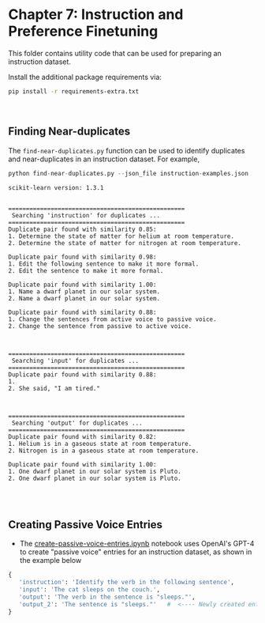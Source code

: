 # Chapter 7: Instruction and Preference Finetuning

This folder contains utility code that can be used for preparing an instruction dataset.

Install the additional package requirements via:

```bash
pip install -r requirements-extra.txt
```




&nbsp;
## Finding Near-duplicates

The `find-near-duplicates.py` function can be used to identify duplicates and near-duplicates in an instruction dataset. For example,



```python
python find-near-duplicates.py --json_file instruction-examples.json
```

```
scikit-learn version: 1.3.1


==================================================
 Searching 'instruction' for duplicates ...
==================================================
Duplicate pair found with similarity 0.85:
1. Determine the state of matter for helium at room temperature.
2. Determine the state of matter for nitrogen at room temperature.

Duplicate pair found with similarity 0.98:
1. Edit the following sentence to make it more formal.
2. Edit the sentence to make it more formal.

Duplicate pair found with similarity 1.00:
1. Name a dwarf planet in our solar system.
2. Name a dwarf planet in our solar system.

Duplicate pair found with similarity 0.88:
1. Change the sentences from active voice to passive voice.
2. Change the sentence from passive to active voice.



==================================================
 Searching 'input' for duplicates ...
==================================================
Duplicate pair found with similarity 0.88:
1. 
2. She said, "I am tired."



==================================================
 Searching 'output' for duplicates ...
==================================================
Duplicate pair found with similarity 0.82:
1. Helium is in a gaseous state at room temperature.
2. Nitrogen is in a gaseous state at room temperature.

Duplicate pair found with similarity 1.00:
1. One dwarf planet in our solar system is Pluto.
2. One dwarf planet in our solar system is Pluto.


```


&nbsp;
## Creating Passive Voice Entries

- The [create-passive-voice-entries.ipynb](create-passive-voice-entries.ipynb) notebook uses OpenAI's GPT-4 to create "passive voice" entries for an instruction dataset, as shown in the example below

```python
{  
   'instruction': 'Identify the verb in the following sentence',
   'input': 'The cat sleeps on the couch.',
   'output': 'The verb in the sentence is "sleeps."',
   'output_2': 'The sentence is "sleeps."'   #  <---- Newly created entry
}  
```
